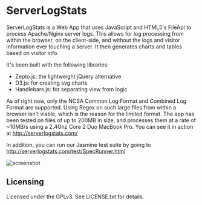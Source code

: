 ServerLogStats
==============

ServerLogStats is a Web App that uses JavaScript and HTML5's FileApi to process Apache/Nginx server logs.  This allows for log processing from within the browser, on the client-side, and without the logs and visitor information ever touching a server. It then generates charts and tables based on visitor info.

It's been built with the following libraries:
*  Zepto.js: the lightweight jQuery alternative
*  D3.js: for creating svg charts
*  Handlebars.js: for separating view from logic

As of right now, only the NCSA Common Log Format and Combined Log Format are supported. Using Regex on such large files from within a browser isn't viable, which is the reason for the limited format. The app has been tested on files of up to 200MB in size, and processes them at a rate of ~10MB/s using a 2.4Ghz Core 2 Duo MacBook Pro. You can see it in action at <http://serverlogstats.com/>

In addition, you can run our Jasmine test suite by going to <http://serverlogstats.com/test/SpecRunner.html>

![screenshot](http://serverlogstats.com/screenshot.jpg)

Licensing
---------

Licensed under the GPLv3. See LICENSE.txt for details.
